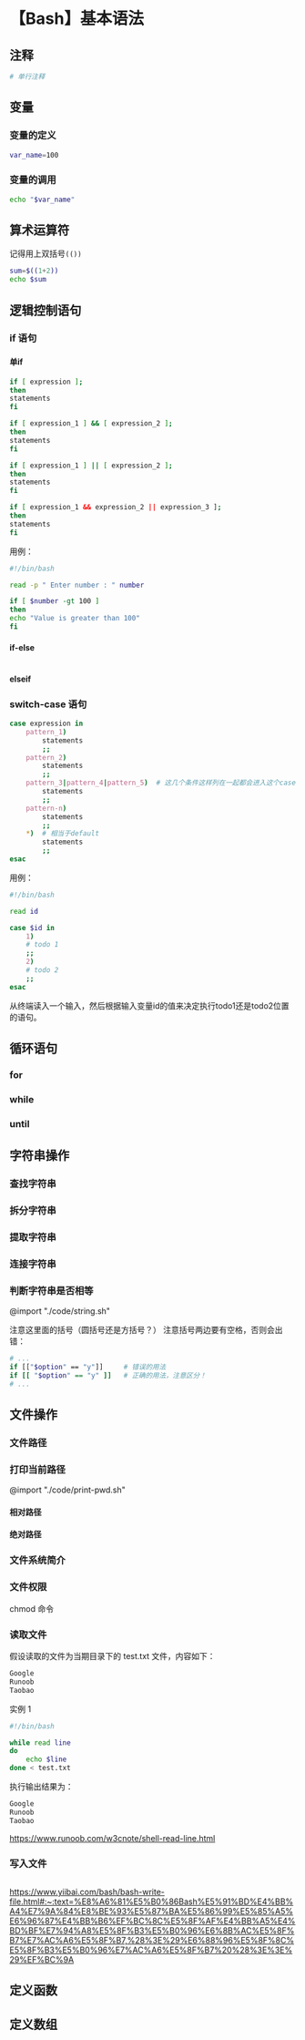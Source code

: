 # 【Bash】基本语法

## 注释

```bash
# 单行注释
```

## 变量

### 变量的定义

```bash
var_name=100
```

### 变量的调用

```bash
echo "$var_name"
```

## 算术运算符

记得用上双括号`(())`

```bash
sum=$((1+2))
echo $sum
```

## 逻辑控制语句

### if 语句

#### 单if

```bash
if [ expression ];  
then  
statements  
fi
```

```bash
if [ expression_1 ] && [ expression_2 ];  
then  
statements  
fi
```

```bash
if [ expression_1 ] || [ expression_2 ];  
then  
statements  
fi
```

```bash
if [ expression_1 && expression_2 || expression_3 ];  
then  
statements  
fi
```

用例：

```bash
#!/bin/bash  

read -p " Enter number : " number  

if [ $number -gt 100 ]  
then  
echo "Value is greater than 100"  
fi
```

#### if-else

```bash

```

#### elseif



### switch-case 语句

```bash
case expression in  
    pattern_1)  
        statements  
        ;;  
    pattern_2)  
        statements  
        ;;  
    pattern_3|pattern_4|pattern_5)  # 这几个条件这样列在一起都会进入这个case分支
        statements  
        ;;  
    pattern-n)  
        statements  
        ;;  
    *)  # 相当于default
        statements  
        ;;  
esac
```

用例：

```bash
#!/bin/bash

read id

case $id in
    1)
    # todo 1
    ;;
    2)
    # todo 2
    ;;
esac
```

从终端读入一个输入，然后根据输入变量id的值来决定执行todo1还是todo2位置的语句。

## 循环语句

### for

### while

### until

## 字符串操作

### 查找字符串

### 拆分字符串

### 提取字符串

### 连接字符串

### 判断字符串是否相等

@import "./code/string.sh"

注意这里面的括号（圆括号还是方括号？）
注意括号两边要有空格，否则会出错：

```bash
# ...
if [["$option" == "y"]]     # 错误的用法
if [[ "$option" == "y" ]]   # 正确的用法，注意区分！
# ...
```

## 文件操作

### 文件路径

### 打印当前路径

<!-- ```bash
echo $(pwd)
``` -->

@import "./code/print-pwd.sh"

#### 相对路径

#### 绝对路径

### 文件系统简介

### 文件权限

chmod 命令

### 读取文件

假设读取的文件为当期目录下的 test.txt 文件，内容如下：

```bash
Google 
Runoob
Taobao
```

实例 1
```bash
#!/bin/bash

while read line
do
    echo $line
done < test.txt
```

执行输出结果为：

```bash
Google
Runoob
Taobao
```

https://www.runoob.com/w3cnote/shell-read-line.html

### 写入文件

```bash

```

https://www.yiibai.com/bash/bash-write-file.html#:~:text=%E8%A6%81%E5%B0%86Bash%E5%91%BD%E4%BB%A4%E7%9A%84%E8%BE%93%E5%87%BA%E5%86%99%E5%85%A5%E6%96%87%E4%BB%B6%EF%BC%8C%E5%8F%AF%E4%BB%A5%E4%BD%BF%E7%94%A8%E5%8F%B3%E5%B0%96%E6%8B%AC%E5%8F%B7%E7%AC%A6%E5%8F%B7,%28%3E%29%E6%88%96%E5%8F%8C%E5%8F%B3%E5%B0%96%E7%AC%A6%E5%8F%B7%20%28%3E%3E%29%EF%BC%9A

## 定义函数

## 定义数组
